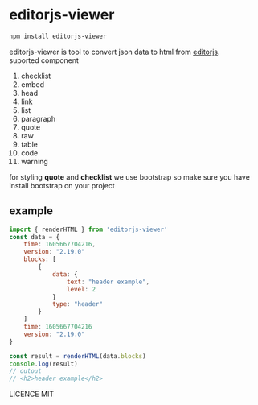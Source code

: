 # editorjs-viewer

```bash
npm install editorjs-viewer
```

editorjs-viewer is tool to convert json data to html from [editorjs](https://editorjs.io/).
<br/>
suported component

1. checklist
2. embed
3. head
4. link
5. list
6. paragraph
7. quote
8. raw
9. table
10. code
11. warning

for styling **quote** and **checklist** we use bootstrap so make sure you have install bootstrap on your project

## example

```javascript
import { renderHTML } from 'editorjs-viewer'
const data = {
    time: 1605667704216,
    version: "2.19.0"
    blocks: [
        {
            data: {
                text: "header example",
                level: 2
            }
            type: "header"
        }
    ]
    time: 1605667704216
    version: "2.19.0"
}

const result = renderHTML(data.blocks)
console.log(result)
// outout
// <h2>header example</h2>
```

LICENCE MIT
